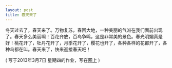 ```yaml
---
layout: post
title: 春天来了
---
```



冬天过去了，春天来了。万物复苏，春回大地，一种美丽的气派在我们面前出现了。春天多么美丽啊！百花齐放，百鸟争鸣，这是非常美的景色。春光明媚真是好！桃花开了，牡丹花开了，月季花开了，樱花也开了，各种各样的花都开了，各种鸟都在叫。春天来了，快来迎接春天吧！  

( 写于2013年3月7日 星期四的作业，写在[网上](http://www.e0575.cn/read.php?tid=4374873&ds=1&page=e#a) )
